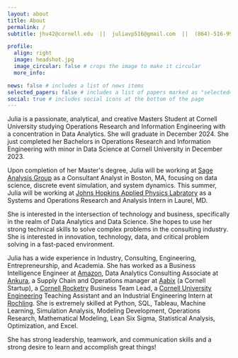 ```yaml
---
layout: about
title: About
permalink: /
subtitle: jhv42@cornell.edu  ||  juliavp516@gmail.com  ||  (864)-516-9979

profile:
  align: right
  image: headshot.jpg
  image_circular: false # crops the image to make it circular
  more_info: 

news: false # includes a list of news items
selected_papers: false # includes a list of papers marked as "selected={true}"
social: true # includes social icons at the bottom of the page
---
```


Julia is a passionate, analytical, and creative Masters Student at Cornell University studying Operations Research and Information Engineering with a concentration in Data Analytics. She will graduate in December 2024. She just completed her Bachelors in Operations Research and Information Engineering with minor in Data Science at Cornell University in December 2023. 

Upon completion of her Master's degree, Julia will be working at [Sage Analysis Group](https://sageanalysis.com/) as a Consultant Analyst in Boston, MA, focusing on data science, discrete event simulation, and system dynamics. This summer, Julia will be working at [Johns Hopkins Applied Physics Labratory](https://www.jhuapl.edu/) as a Systems and Operations Research and Analysis Intern in Laurel, MD. 

She is interested in the intersection of technology and business, specifically in the realm of Data Analytics and Data Science. She hopes to use her strong technical skills to solve complex problems in the consulting industry. She is interested in innovation, technology, data, and critical problem solving in a fast-paced environment. 

Julia has a wide experience in Industry, Consulting, Engineering, Entrepreneurship, and Academia. She has worked as a Business Intelligence Engineer at [Amazon](https://www.amazon.com/), Data Analytics Consulting Associate at [Ankura](https://ankura.com/), a Supply Chain and Operations manager at [Aabix](https://www.aabix.com/) (a Cornell Startup), a [Cornell Rocketry](https://cornellrocketryteam.com/cornell) Business Team Lead, a [Cornell University Engineering](https://www.engineering.cornell.edu/) Teaching Assistant and an Industrial Engineering Intern at [Rochling](https://www.roechling.com/us/). She is extremely skilled at Python, SQL, Tableau, Machine Learning, Simulation Analysis, Modeling Development, Operations Research, Mathematical Modeling, Lean Six Sigma, Statistical Analysis, Optimization, and Excel. 

She has strong leadership, teamwork, and communication skills and a strong desire to learn and accomplish great things!
